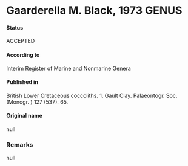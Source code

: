 Gaarderella M. Black, 1973 GENUS
=======

#### Status
ACCEPTED

#### According to
Interim Register of Marine and Nonmarine Genera

#### Published in
British Lower Cretaceous coccoliths. 1. Gault Clay. Palaeontogr. Soc. (Monogr. ) 127 (537): 65.

#### Original name
null

### Remarks
null